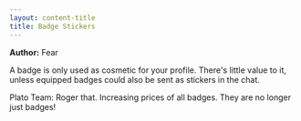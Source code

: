 ```yaml
---
layout: content-title
title: Badge Stickers
---
```


<script>
$( document ).ready( function ( ) { $( 'h1' ).prepend( '<span class="badge badge-type">Item</span>&nbsp;' ) } );
</script>

<div class="content-linebreak"></div>

**Author:** Fear

A badge is only used as cosmetic for your profile. There's little value to it, unless equipped badges could also be sent as stickers in the chat.

Plato Team: Roger that. Increasing prices of all badges. They are no longer just badges!

<div class="content-linebreak"></div>

<div class="content-image" data-url="/docs/assets/images/concepts/badgestickers.png" data-width="600px" data-label=""></div>

<div class="content-linebreak"></div>


